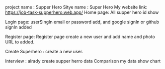 project name : Supper Hero
Sitye name : Super Hero
My website link: https://job-task-supperhero.web.app/
Home page: All supper hero id show

Login page: userSingIn email or password add, and google signIn or github signIn added

Register page: Register page create a new user and add name and photo URL to added.

Create Superhero : create a new user.

Interview : alrady create supper herro data Comparison my data show chart